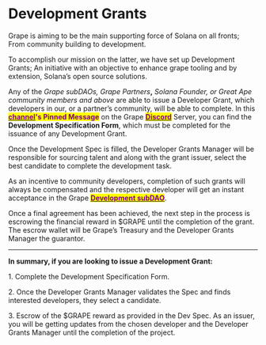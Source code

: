 # Development Grants

Grape is aiming to be the main supporting force of Solana on all fronts; From community building to development.&#x20;

To accomplish our mission on the latter, we have set up Development Grants; An initiative with an objective to enhance grape tooling and by extension, Solana’s open source solutions.&#x20;

Any of the _Grape subDAOs, Grape Partners_**,** _Solana Founder, or Great Ape community members and above_ are able to issue a Developer Grant, which developers in our, or a partner’s community, will be able to complete. In this [<mark style="color:purple;">**channel**</mark>](https://discord.gg/3wBwEWyCja)<mark style="color:purple;">**'s Pinned Message**</mark> on the Grape [<mark style="color:purple;">**Discord**</mark>](https://discord.gg/GPm5hXW8) Server, you can find the **Development Specification Form**, which must be completed for the issuance of any Development Grant.&#x20;

Once the Development Spec is filled, the Developer Grants Manager will be responsible for sourcing talent and along with the grant issuer, select the best candidate to complete the development task.&#x20;

As an incentive to community developers, completion of such grants will always be compensated and the respective developer will get an instant acceptance in the Grape [<mark style="color:purple;">**Development subDAO**</mark>](../grape-subdaos/subdao-units/development.md).&#x20;

Once a final agreement has been achieved, the next step in the process is escrowing the financial reward in $GRAPE until the completion of the grant. The escrow wallet will be Grape’s Treasury and the Developer Grants Manager the guarantor.&#x20;

****

**In summary, if you are looking to issue a Development Grant:**&#x20;

1\. Complete the Development Specification Form.&#x20;

2\. Once the Developer Grants Manager validates the Spec and finds interested developers, they select a candidate.&#x20;

3\. Escrow of the $GRAPE reward as provided in the Dev Spec. As an issuer, you will be getting updates from the chosen developer and the Developer Grants Manager until the completion of the project.
